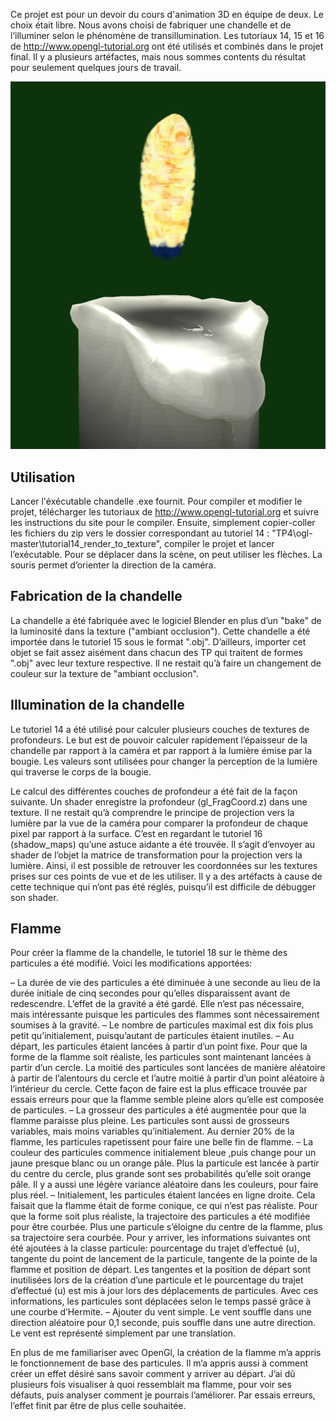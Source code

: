 Ce projet est pour un devoir du cours d'animation 3D en équipe de deux. Le choix était libre. Nous avons choisi de fabriquer une chandelle et de l’illuminer selon le phénomène de transillumination. Les tutoriaux 14, 15 et 16 de http://www.opengl-tutorial.org ont été utilisés et combinés dans le projet final. Il y a plusieurs artéfactes, mais nous sommes contents du résultat pour seulement quelques jours de travail.

![](chandelle.png)

**Utilisation**
--------------------------
Lancer l'éxécutable chandelle .exe fournit. Pour compiler et modifier le projet, télécharger les tutoriaux de http://www.opengl-tutorial.org et suivre les instructions du site pour le compiler. Ensuite, simplement copier-coller les fichiers du zip vers le dossier correspondant au tutoriel 14 : "TP4\ogl-master\tutorial14_render_to_texture", compiler le projet et lancer l’exécutable. Pour se déplacer dans la scène, on peut utiliser les flèches. La souris permet d’orienter la direction de la caméra.

**Fabrication de la chandelle**
----------------------------------
La chandelle a été fabriquée avec le logiciel Blender en plus d’un "bake" de la luminosité dans la texture ("ambiant occlusion"). Cette chandelle a été importée dans le tutoriel 15 sous le format ".obj". D’ailleurs, importer cet objet se fait assez aisément dans chacun des TP qui traitent de formes ".obj" avec leur texture respective. Il ne restait qu’à faire un changement de couleur sur la texture de "ambiant occlusion".

**Illumination de la chandelle**
--------------------------------------
Le tutoriel 14 a été utilisé pour calculer plusieurs couches de textures de profondeurs. Le but est de pouvoir calculer rapidement l’épaisseur de la chandelle par rapport à la caméra et par rapport à la lumière émise par la bougie. Les valeurs sont utilisées pour changer la perception de la lumière qui traverse le corps de la bougie.

Le calcul des différentes couches de profondeur a été fait de la façon suivante. Un shader enregistre la profondeur (gl_FragCoord.z) dans une texture. Il ne restait qu’à comprendre le principe de projection vers la lumière par la vue de la caméra pour comparer la profondeur de chaque pixel par rapport à la surface. C’est en regardant le tutoriel 16 (shadow_maps) qu’une astuce aidante a été trouvée. Il s’agit d’envoyer au shader de l’objet la matrice de transformation pour la projection vers la lumière. Ainsi, il est possible de retrouver les coordonnées sur les textures prises sur ces points de vue et de les utiliser. Il y a des artéfacts à cause de cette technique qui n’ont pas été réglés, puisqu’il est difficile de débugger son shader.

**Flamme**
---------------------------------------


Pour créer la flamme de la chandelle, le tutoriel 18 sur le thème des particules a été modifié. Voici les modifications apportées:

–	La durée de vie des particules a été diminuée à une seconde au lieu de la durée initiale de cinq secondes pour qu’elles disparaissent avant de redescendre. L’effet de la gravité a été gardé. Elle n’est pas nécessaire, mais intéressante puisque les particules des flammes sont nécessairement soumises à la gravité.
–	Le nombre de particules maximal est dix fois plus petit qu’initialement, puisqu’autant de particules étaient inutiles.
–	Au départ, les particules étaient lancées à partir d’un point fixe. Pour que la forme de la flamme soit réaliste, les particules sont maintenant lancées à partir d’un cercle. La moitié des particules sont lancées de manière aléatoire à partir de l’alentours du cercle et l’autre moitié à partir d’un point aléatoire à l’intérieur du cercle. Cette façon de faire est la plus efficace trouvée par essais erreurs pour que la flamme semble pleine alors qu’elle est composée de particules.
–	La grosseur des particules a été augmentée pour que la flamme paraisse plus pleine. Les particules sont aussi de grosseurs variables, mais moins variables qu’initialement. Au dernier 20% de la flamme, les particules rapetissent pour faire une belle fin de flamme.
–	La couleur des particules commence initialement bleue ,puis change pour un jaune presque blanc ou un orange pâle. Plus la particule est lancée à partir du centre du cercle, plus grande sont ses probabilités qu’elle soit orange pâle. Il y a aussi une légère variance aléatoire dans les couleurs, pour faire plus réel.
–	Initialement, les particules étaient lancées en ligne droite. Cela faisait que la flamme était de forme conique, ce qui n’est pas réaliste. Pour que la forme soit plus réaliste, la trajectoire des particules a été modifiée pour être courbée. Plus une particule s’éloigne du centre de la flamme, plus sa trajectoire sera courbée. Pour y arriver, les informations suivantes ont été ajoutées à la classe particule: pourcentage du trajet d’effectué (u), tangente du point de lancement de la particule, tangente de la pointe de la flamme et position de départ. Les tangentes et la position de départ sont inutilisées lors de la création d’une particule et le pourcentage du trajet d’effectué (u) est mis à jour lors des déplacements de particules. Avec ces informations, les particules sont déplacées selon le temps passé grâce à une courbe d’Hermite.
–	Ajouter du vent simple. Le vent souffle dans une direction aléatoire pour 0,1 seconde, puis souffle dans une autre direction. Le vent est représenté simplement par une translation.

En plus de me familiariser avec OpenGl, la création de la flamme m’a appris le fonctionnement de base des particules. Il m’a appris aussi à comment créer un effet désiré sans savoir comment y arriver au départ. J’ai dû plusieurs fois visualiser à quoi ressemblait ma flamme, pour voir ses défauts, puis analyser comment je pourrais l’améliorer. Par essais erreurs, l’effet finit par être de plus celle souhaitée.



